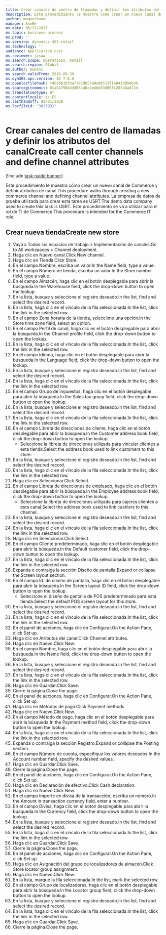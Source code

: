 ```yaml
---
title: Crear canales de centro de llamadas y definir los atributos del canal
description: Este procedimiento le muestra cómo crear un nuevo canal de ventas minoristas y definir atributos de canal.
author: mugunthanm
manager: AnnBe
ms.date: 05/22/2017
ms.topic: business-process
ms.prod: ''
ms.service: dynamics-365-retail
ms.technology: ''
audience: Application User
ms.reviewer: josaw
ms.search.scope: Operations, Retail
ms.search.region: Global
ms.author: mumani
ms.search.validFrom: 2016-06-30
ms.dyn365.ops.version: AX 7.0.0
ms.openlocfilehash: f4b6db1bfdaf17cd857a0a08515f1e0413994bd6
ms.sourcegitcommit: 81a647904dd305c4be2e4b683689f128548a872d
ms.translationtype: HT
ms.contentlocale: es-ES
ms.lasthandoff: 02/01/2020
ms.locfileid: "3023931"
---
```

# <a name="create-call-center-channels-and-define-channel-attributes"></a><span data-ttu-id="7a10e-103">Crear canales del centro de llamadas y definir los atributos del canal</span><span class="sxs-lookup"><span data-stu-id="7a10e-103">Create call center channels and define channel attributes</span></span>

[!include [task guide banner](../includes/task-guide-banner.md)]

<span data-ttu-id="7a10e-104">Este procedimiento le muestra cómo crear un nuevo canal de Commerce y definir atributos de canal.</span><span class="sxs-lookup"><span data-stu-id="7a10e-104">This procedure walks through creating a new commerce channel and defining channel attributes.</span></span> <span data-ttu-id="7a10e-105">La empresa de datos de prueba utilizada para crear esta tarea es USRT.</span><span class="sxs-lookup"><span data-stu-id="7a10e-105">The demo data company used to create this task is USRT.</span></span> <span data-ttu-id="7a10e-106">Este procedimiento se va a utilizar para el rol de TI de Commerce.</span><span class="sxs-lookup"><span data-stu-id="7a10e-106">This procedure is intended for the Commerce IT role.</span></span>


## <a name="create-new-store"></a><span data-ttu-id="7a10e-107">Crear nueva tienda</span><span class="sxs-lookup"><span data-stu-id="7a10e-107">Create new store</span></span>
1. <span data-ttu-id="7a10e-108">Vaya a Todos los espacios de trabajo > Implementación de canales.</span><span class="sxs-lookup"><span data-stu-id="7a10e-108">Go to All workspaces > Channel deployment.</span></span>
2. <span data-ttu-id="7a10e-109">Haga clic en Nuevo canal.</span><span class="sxs-lookup"><span data-stu-id="7a10e-109">Click New channel.</span></span>
3. <span data-ttu-id="7a10e-110">Haga clic en Tienda.</span><span class="sxs-lookup"><span data-stu-id="7a10e-110">Click Store.</span></span>
4. <span data-ttu-id="7a10e-111">En el campo Nombre, escriba un valor.</span><span class="sxs-lookup"><span data-stu-id="7a10e-111">In the Name field, type a value.</span></span>
5. <span data-ttu-id="7a10e-112">En el campo Número de tienda, escriba un valor.</span><span class="sxs-lookup"><span data-stu-id="7a10e-112">In the Store number field, type a value.</span></span>
6. <span data-ttu-id="7a10e-113">En el campo Almacén, haga clic en el botón desplegable para abrir la búsqueda.</span><span class="sxs-lookup"><span data-stu-id="7a10e-113">In the Warehouse field, click the drop-down button to open the lookup.</span></span>
7. <span data-ttu-id="7a10e-114">En la lista, busque y seleccione el registro deseado.</span><span class="sxs-lookup"><span data-stu-id="7a10e-114">In the list, find and select the desired record.</span></span>
8. <span data-ttu-id="7a10e-115">En la lista, haga clic en el vínculo de la fila seleccionada.</span><span class="sxs-lookup"><span data-stu-id="7a10e-115">In the list, click the link in the selected row.</span></span>
9. <span data-ttu-id="7a10e-116">En el campo Zona horaria de la tienda, seleccione una opción.</span><span class="sxs-lookup"><span data-stu-id="7a10e-116">In the Store time zone field, select an option.</span></span>
10. <span data-ttu-id="7a10e-117">En el campo Perfil de canal, haga clic en el botón desplegable para abrir la búsqueda.</span><span class="sxs-lookup"><span data-stu-id="7a10e-117">In the Channel profile field, click the drop-down button to open the lookup.</span></span>
11. <span data-ttu-id="7a10e-118">En la lista, haga clic en el vínculo de la fila seleccionada.</span><span class="sxs-lookup"><span data-stu-id="7a10e-118">In the list, click the link in the selected row.</span></span>
12. <span data-ttu-id="7a10e-119">En el campo Idioma, haga clic en el botón desplegable para abrir la búsqueda.</span><span class="sxs-lookup"><span data-stu-id="7a10e-119">In the Language field, click the drop-down button to open the lookup.</span></span>
13. <span data-ttu-id="7a10e-120">En la lista, busque y seleccione el registro deseado.</span><span class="sxs-lookup"><span data-stu-id="7a10e-120">In the list, find and select the desired record.</span></span>
14. <span data-ttu-id="7a10e-121">En la lista, haga clic en el vínculo de la fila seleccionada.</span><span class="sxs-lookup"><span data-stu-id="7a10e-121">In the list, click the link in the selected row.</span></span>
15. <span data-ttu-id="7a10e-122">En el campo Grupo de impuestos, haga clic en el botón desplegable para abrir la búsqueda.</span><span class="sxs-lookup"><span data-stu-id="7a10e-122">In the Sales tax group field, click the drop-down button to open the lookup.</span></span>
16. <span data-ttu-id="7a10e-123">En la lista, busque y seleccione el registro deseado.</span><span class="sxs-lookup"><span data-stu-id="7a10e-123">In the list, find and select the desired record.</span></span>
17. <span data-ttu-id="7a10e-124">En la lista, haga clic en el vínculo de la fila seleccionada.</span><span class="sxs-lookup"><span data-stu-id="7a10e-124">In the list, click the link in the selected row.</span></span>
18. <span data-ttu-id="7a10e-125">En el campo Libreta de direcciones de cliente, haga clic en el botón desplegable para abrir la búsqueda.</span><span class="sxs-lookup"><span data-stu-id="7a10e-125">In the Customer address book field, click the drop-down button to open the lookup.</span></span>
    * <span data-ttu-id="7a10e-126">Seleccione la libreta de direcciones utilizada para vincular clientes a esta tienda.</span><span class="sxs-lookup"><span data-stu-id="7a10e-126">Select the address book used to link customers to this store.</span></span>  
19. <span data-ttu-id="7a10e-127">En la lista, busque y seleccione el registro deseado.</span><span class="sxs-lookup"><span data-stu-id="7a10e-127">In the list, find and select the desired record.</span></span>
20. <span data-ttu-id="7a10e-128">En la lista, haga clic en el vínculo de la fila seleccionada.</span><span class="sxs-lookup"><span data-stu-id="7a10e-128">In the list, click the link in the selected row.</span></span>
21. <span data-ttu-id="7a10e-129">Haga clic en Seleccionar.</span><span class="sxs-lookup"><span data-stu-id="7a10e-129">Click Select.</span></span>
22. <span data-ttu-id="7a10e-130">En el campo Libreta de direcciones de empleado, haga clic en el botón desplegable para abrir la búsqueda.</span><span class="sxs-lookup"><span data-stu-id="7a10e-130">In the Employee address book field, click the drop-down button to open the lookup.</span></span>
    * <span data-ttu-id="7a10e-131">Seleccione la libreta de direcciones utilizada para cajeros clientes a esta canal.</span><span class="sxs-lookup"><span data-stu-id="7a10e-131">Select the address book used to link cashiers to this channel.</span></span>  
23. <span data-ttu-id="7a10e-132">En la lista, busque y seleccione el registro deseado.</span><span class="sxs-lookup"><span data-stu-id="7a10e-132">In the list, find and select the desired record.</span></span>
24. <span data-ttu-id="7a10e-133">En la lista, haga clic en el vínculo de la fila seleccionada.</span><span class="sxs-lookup"><span data-stu-id="7a10e-133">In the list, click the link in the selected row.</span></span>
25. <span data-ttu-id="7a10e-134">Haga clic en Seleccionar.</span><span class="sxs-lookup"><span data-stu-id="7a10e-134">Click Select.</span></span>
26. <span data-ttu-id="7a10e-135">En el campo Cliente predeterminado, haga clic en el botón desplegable para abrir la búsqueda.</span><span class="sxs-lookup"><span data-stu-id="7a10e-135">In the Default customer field, click the drop-down button to open the lookup.</span></span>
27. <span data-ttu-id="7a10e-136">En la lista, haga clic en el vínculo de la fila seleccionada.</span><span class="sxs-lookup"><span data-stu-id="7a10e-136">In the list, click the link in the selected row.</span></span>
28. <span data-ttu-id="7a10e-137">Expanda o contraiga la sección Diseño de pantalla.</span><span class="sxs-lookup"><span data-stu-id="7a10e-137">Expand or collapse the Screen layout section.</span></span>
29. <span data-ttu-id="7a10e-138">En el campo Id. de diseño de pantalla, haga clic en el botón desplegable para abrir la búsqueda.</span><span class="sxs-lookup"><span data-stu-id="7a10e-138">In the Screen layout ID field, click the drop-down button to open the lookup.</span></span>
    * <span data-ttu-id="7a10e-139">Seleccione el diseño de pantalla de POS predeterminado para esta tienda.</span><span class="sxs-lookup"><span data-stu-id="7a10e-139">Select the default POS screen layout for this store.</span></span>  
30. <span data-ttu-id="7a10e-140">En la lista, busque y seleccione el registro deseado.</span><span class="sxs-lookup"><span data-stu-id="7a10e-140">In the list, find and select the desired record.</span></span>
31. <span data-ttu-id="7a10e-141">En la lista, haga clic en el vínculo de la fila seleccionada.</span><span class="sxs-lookup"><span data-stu-id="7a10e-141">In the list, click the link in the selected row.</span></span>
32. <span data-ttu-id="7a10e-142">En el panel de acciones, haga clic en Configurar.</span><span class="sxs-lookup"><span data-stu-id="7a10e-142">On the Action Pane, click Set up.</span></span>
33. <span data-ttu-id="7a10e-143">Haga clic en Atributos del canal.</span><span class="sxs-lookup"><span data-stu-id="7a10e-143">Click Channel attributes.</span></span>
34. <span data-ttu-id="7a10e-144">Haga clic en Nuevo.</span><span class="sxs-lookup"><span data-stu-id="7a10e-144">Click New.</span></span>
35. <span data-ttu-id="7a10e-145">En el campo Nombre, haga clic en el botón desplegable para abrir la búsqueda.</span><span class="sxs-lookup"><span data-stu-id="7a10e-145">In the Name field, click the drop-down button to open the lookup.</span></span>
36. <span data-ttu-id="7a10e-146">En la lista, busque y seleccione el registro deseado.</span><span class="sxs-lookup"><span data-stu-id="7a10e-146">In the list, find and select the desired record.</span></span>
37. <span data-ttu-id="7a10e-147">En la lista, haga clic en el vínculo de la fila seleccionada.</span><span class="sxs-lookup"><span data-stu-id="7a10e-147">In the list, click the link in the selected row.</span></span>
38. <span data-ttu-id="7a10e-148">Haga clic en Guardar.</span><span class="sxs-lookup"><span data-stu-id="7a10e-148">Click Save.</span></span>
39. <span data-ttu-id="7a10e-149">Cierre la página.</span><span class="sxs-lookup"><span data-stu-id="7a10e-149">Close the page.</span></span>
40. <span data-ttu-id="7a10e-150">En el panel de acciones, haga clic en Configurar.</span><span class="sxs-lookup"><span data-stu-id="7a10e-150">On the Action Pane, click Set up.</span></span>
41. <span data-ttu-id="7a10e-151">Haga clic en Métodos de pago.</span><span class="sxs-lookup"><span data-stu-id="7a10e-151">Click Payment methods.</span></span>
42. <span data-ttu-id="7a10e-152">Haga clic en Nuevo.</span><span class="sxs-lookup"><span data-stu-id="7a10e-152">Click New.</span></span>
43. <span data-ttu-id="7a10e-153">En el campo Método de pago, haga clic en el botón desplegable para abrir la búsqueda.</span><span class="sxs-lookup"><span data-stu-id="7a10e-153">In the Payment method field, click the drop-down button to open the lookup.</span></span>
44. <span data-ttu-id="7a10e-154">En la lista, haga clic en el vínculo de la fila seleccionada.</span><span class="sxs-lookup"><span data-stu-id="7a10e-154">In the list, click the link in the selected row.</span></span>
45. <span data-ttu-id="7a10e-155">Expanda o contraiga la sección Registro.</span><span class="sxs-lookup"><span data-stu-id="7a10e-155">Expand or collapse the Posting section.</span></span>
46. <span data-ttu-id="7a10e-156">En el campo Número de cuenta, especifique los valores deseados.</span><span class="sxs-lookup"><span data-stu-id="7a10e-156">In the Account number field, specify the desired values.</span></span>
47. <span data-ttu-id="7a10e-157">Haga clic en Guardar.</span><span class="sxs-lookup"><span data-stu-id="7a10e-157">Click Save.</span></span>
48. <span data-ttu-id="7a10e-158">Cierre la página.</span><span class="sxs-lookup"><span data-stu-id="7a10e-158">Close the page.</span></span>
49. <span data-ttu-id="7a10e-159">En el panel de acciones, haga clic en Configurar.</span><span class="sxs-lookup"><span data-stu-id="7a10e-159">On the Action Pane, click Set up.</span></span>
50. <span data-ttu-id="7a10e-160">Haga clic en Declaración de efectivo.</span><span class="sxs-lookup"><span data-stu-id="7a10e-160">Click Cash declaration.</span></span>
51. <span data-ttu-id="7a10e-161">Haga clic en Nuevo.</span><span class="sxs-lookup"><span data-stu-id="7a10e-161">Click New.</span></span>
52. <span data-ttu-id="7a10e-162">En el campo Importe en divisa de la transacción, escriba un número.</span><span class="sxs-lookup"><span data-stu-id="7a10e-162">In the Amount in transaction currency field, enter a number.</span></span>
53. <span data-ttu-id="7a10e-163">En el campo Divisa, haga clic en el botón desplegable para abrir la búsqueda.</span><span class="sxs-lookup"><span data-stu-id="7a10e-163">In the Currency field, click the drop-down button to open the lookup.</span></span>
54. <span data-ttu-id="7a10e-164">En la lista, busque y seleccione el registro deseado.</span><span class="sxs-lookup"><span data-stu-id="7a10e-164">In the list, find and select the desired record.</span></span>
55. <span data-ttu-id="7a10e-165">En la lista, haga clic en el vínculo de la fila seleccionada.</span><span class="sxs-lookup"><span data-stu-id="7a10e-165">In the list, click the link in the selected row.</span></span>
56. <span data-ttu-id="7a10e-166">Haga clic en Guardar.</span><span class="sxs-lookup"><span data-stu-id="7a10e-166">Click Save.</span></span>
57. <span data-ttu-id="7a10e-167">Cierre la página.</span><span class="sxs-lookup"><span data-stu-id="7a10e-167">Close the page.</span></span>
58. <span data-ttu-id="7a10e-168">En el panel de acciones, haga clic en Configurar.</span><span class="sxs-lookup"><span data-stu-id="7a10e-168">On the Action Pane, click Set up.</span></span>
59. <span data-ttu-id="7a10e-169">Haga clic en Asignación del grupo de localizadores de almacén.</span><span class="sxs-lookup"><span data-stu-id="7a10e-169">Click Store locator group assignment.</span></span>
60. <span data-ttu-id="7a10e-170">Haga clic en Nuevo.</span><span class="sxs-lookup"><span data-stu-id="7a10e-170">Click New.</span></span>
61. <span data-ttu-id="7a10e-171">En la lista, marque la fila seleccionada.</span><span class="sxs-lookup"><span data-stu-id="7a10e-171">In the list, mark the selected row.</span></span>
62. <span data-ttu-id="7a10e-172">En el campo Grupo de localizadores, haga clic en el botón desplegable para abrir la búsqueda.</span><span class="sxs-lookup"><span data-stu-id="7a10e-172">In the Locator group field, click the drop-down button to open the lookup.</span></span>
63. <span data-ttu-id="7a10e-173">En la lista, busque y seleccione el registro deseado.</span><span class="sxs-lookup"><span data-stu-id="7a10e-173">In the list, find and select the desired record.</span></span>
64. <span data-ttu-id="7a10e-174">En la lista, haga clic en el vínculo de la fila seleccionada.</span><span class="sxs-lookup"><span data-stu-id="7a10e-174">In the list, click the link in the selected row.</span></span>
65. <span data-ttu-id="7a10e-175">Haga clic en Guardar.</span><span class="sxs-lookup"><span data-stu-id="7a10e-175">Click Save.</span></span>
66. <span data-ttu-id="7a10e-176">Cierre la página.</span><span class="sxs-lookup"><span data-stu-id="7a10e-176">Close the page.</span></span>

